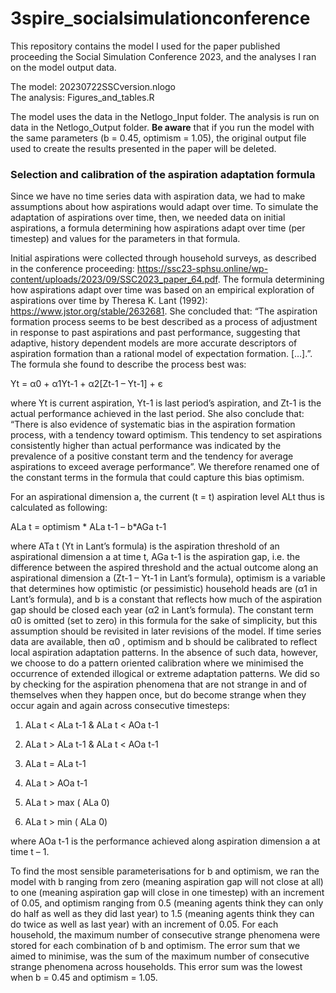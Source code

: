 # 3spire_socialsimulationconference
This repository contains the model I used for the paper published proceeding the Social Simulation Conference 2023, and the analyses I ran on the model output data.  
  
The model: 20230722SSCversion.nlogo  
The analysis: Figures_and_tables.R  

The model uses the data in the Netlogo_Input folder.
The analysis is run on data in the Netlogo_Output folder. **Be aware** that if you run the model with the same parameters (b = 0.45, optimism = 1.05), the original output file used to create the results presented in the paper will be deleted. 

### Selection and calibration of the aspiration adaptation formula
Since we have no time series data with aspiration data, we had to make assumptions about how aspirations would adapt over time. To simulate the adaptation of aspirations over time, then, we needed data on initial aspirations, a formula determining how aspirations adapt over time (per timestep) and values for the parameters in that formula. 


Initial aspirations were collected through household surveys, as described in the conference proceeding: https://ssc23-sphsu.online/wp-content/uploads/2023/09/SSC2023_paper_64.pdf. The formula determining how aspirations adapt over time was based on an empirical exploration of aspirations over time by Theresa K. Lant (1992):  https://www.jstor.org/stable/2632681. She concluded that: “The aspiration formation process seems to be best described as a process of adjustment in response to past aspirations and past performance, suggesting that adaptive, history dependent models are more accurate descriptors of aspiration formation than a rational model of expectation formation. […].”. The formula she found to describe the process best was:  

Yt = α0 + α1Yt-1 + α2[Zt-1 – Yt-1] + є  

where Yt is current aspiration, Yt-1 is last period’s aspiration, and Zt-1 is the actual performance achieved in the last period. She also conclude that: “There is also evidence of systematic bias in the aspiration formation process, with a tendency toward optimism. This tendency to set aspirations consistently higher than actual performance was indicated by the prevalence of a positive constant term and the tendency for average aspirations to exceed average performance”. We therefore renamed one of the constant terms in the formula that could capture this bias optimism.


For an aspirational dimension a, the current (t = t) aspiration level ALt thus is calculated as following:  

ALa t = optimism * ALa t-1 – b*AGa t-1  

where ATa t (Yt in Lant’s formula) is the aspiration threshold of an aspirational dimension a at time t, AGa t-1 is the aspiration gap, i.e. the difference between the aspired threshold and the actual outcome along an aspirational dimension a (Zt-1 – Yt-1 in Lant’s formula), optimism is a variable that determines how optimistic (or pessimistic) household heads are (α1 in Lant’s formula), and b is a constant that reflects how much of the aspiration gap should be closed each year (α2 in Lant’s formula). The constant term α0 is omitted (set to zero) in this formula for the sake of simplicity, but this assumption should be revisited in later revisions of the model. If time series data are available, then α0 , optimism and b should be calibrated to reflect local aspiration adaptation patterns. In the absence of such data, however, we choose to do a pattern oriented calibration where we minimised the occurrence of extended illogical or extreme adaptation patterns. We did so by checking for the aspiration phenomena that are not strange in and of themselves when they happen once, but do become strange when they occur again and again across consecutive timesteps:  

1)	ALa t < ALa t-1 & ALa t < AOa t-1  

2)	 ALa t > ALa t-1 & ALa t < AOa t-1  

3)	ALa t = ALa t-1  

4)	ALa t > AOa t-1  

5)	ALa t > max ( ALa 0)  

6)	ALa t > min ( ALa 0)  


where AOa t-1 is the performance achieved along aspiration dimension a at time t – 1.


To find the most sensible parameterisations for b and optimism, we ran the model with b ranging from zero (meaning aspiration gap will not close at all) to one (meaning aspiration gap will close in one timestep) with an increment of 0.05, and optimism ranging from 0.5 (meaning agents think they can only do half as well as they did last year) to 1.5 (meaning agents think they can do twice as well as last year) with an increment of 0.05. For each household, the maximum number of consecutive strange phenomena were stored for each combination of b and optimism. The error sum that we aimed to minimise, was the sum of the maximum number of consecutive strange phenomena across households. This error sum was the lowest when b = 0.45 and optimism = 1.05.
